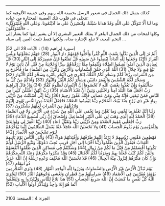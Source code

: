 ------------------------------------------------------------------------

كذلك يتمثل ذلك الجمال في شعور الرسل بحقيقة الله ربهم وفي حقيقة الألوهية
كما تتجلى في قلوب تلك العصبة المختارة من عباده:  
«وَما لَنا أَلَّا نَتَوَكَّلَ عَلَى اللَّهِ وَقَدْ هَدانا سُبُلَنا، وَلَنَصْبِرَنَّ عَلى ما آذَيْتُمُونا،
وَعَلَى اللَّهِ فَلْيَتَوَكَّلِ الْمُتَوَكِّلُونَ» ..  
وكلها لمحات من ذلك الجمال الباهر لا يملك التعبير البشري إلا أن يشير
إليها كما يشار إلى النجم البعيد، لا تبلغ الإشارة مداه، ولكنها فقط تلفت
العين إلى سناه ...  
  
\[سورة إبراهيم (14) : الآيات 28 الى 52\]  
أَلَمْ تَرَ إِلَى الَّذِينَ بَدَّلُوا نِعْمَتَ اللَّهِ كُفْراً وَأَحَلُّوا قَوْمَهُمْ دارَ الْبَوارِ (28) جَهَنَّمَ
يَصْلَوْنَها وَبِئْسَ الْقَرارُ (29) وَجَعَلُوا لِلَّهِ أَنْداداً لِيُضِلُّوا عَنْ سَبِيلِهِ قُلْ تَمَتَّعُوا فَإِنَّ
مَصِيرَكُمْ إِلَى النَّارِ (30) قُلْ لِعِبادِيَ الَّذِينَ آمَنُوا يُقِيمُوا الصَّلاةَ وَيُنْفِقُوا مِمَّا
رَزَقْناهُمْ سِرًّا وَعَلانِيَةً مِنْ قَبْلِ أَنْ يَأْتِيَ يَوْمٌ لا بَيْعٌ فِيهِ وَلا خِلالٌ (31) اللَّهُ
الَّذِي خَلَقَ السَّماواتِ وَالْأَرْضَ وَأَنْزَلَ مِنَ السَّماءِ ماء فَأَخْرَجَ بِهِ مِنَ الثَّمَراتِ رِزْقاً
لَكُمْ وَسَخَّرَ لَكُمُ الْفُلْكَ لِتَجْرِيَ فِي الْبَحْرِ بِأَمْرِهِ وَسَخَّرَ لَكُمُ الْأَنْهارَ (32)  
وَسَخَّرَ لَكُمُ الشَّمْسَ وَالْقَمَرَ دائِبَيْنِ وَسَخَّرَ لَكُمُ اللَّيْلَ وَالنَّهارَ (33) وَآتاكُمْ مِنْ كُلِّ ما
سَأَلْتُمُوهُ وَإِنْ تَعُدُّوا نِعْمَتَ اللَّهِ لا تُحْصُوها إِنَّ الْإِنْسانَ لَظَلُومٌ كَفَّارٌ (34) وَإِذْ قالَ
إِبْراهِيمُ رَبِّ اجْعَلْ هَذَا الْبَلَدَ آمِناً وَاجْنُبْنِي وَبَنِيَّ أَنْ نَعْبُدَ الْأَصْنامَ (35) رَبِّ إِنَّهُنَّ
أَضْلَلْنَ كَثِيراً مِنَ النَّاسِ فَمَنْ تَبِعَنِي فَإِنَّهُ مِنِّي وَمَنْ عَصانِي فَإِنَّكَ غَفُورٌ رَحِيمٌ (36)
رَبَّنا إِنِّي أَسْكَنْتُ مِنْ ذُرِّيَّتِي بِوادٍ غَيْرِ ذِي زَرْعٍ عِنْدَ بَيْتِكَ الْمُحَرَّمِ رَبَّنا لِيُقِيمُوا
الصَّلاةَ فَاجْعَلْ أَفْئِدَةً مِنَ النَّاسِ تَهْوِي إِلَيْهِمْ وَارْزُقْهُمْ مِنَ الثَّمَراتِ لَعَلَّهُمْ يَشْكُرُونَ
(37)  
رَبَّنا إِنَّكَ تَعْلَمُ ما نُخْفِي وَما نُعْلِنُ وَما يَخْفى عَلَى اللَّهِ مِنْ شَيْءٍ فِي الْأَرْضِ وَلا فِي
السَّماءِ (38) الْحَمْدُ لِلَّهِ الَّذِي وَهَبَ لِي عَلَى الْكِبَرِ إِسْماعِيلَ وَإِسْحاقَ إِنَّ رَبِّي لَسَمِيعُ
الدُّعاءِ (39) رَبِّ اجْعَلْنِي مُقِيمَ الصَّلاةِ وَمِنْ ذُرِّيَّتِي رَبَّنا وَتَقَبَّلْ دُعاءِ (40) رَبَّنَا
اغْفِرْ لِي وَلِوالِدَيَّ وَلِلْمُؤْمِنِينَ يَوْمَ يَقُومُ الْحِسابُ (41) وَلا تَحْسَبَنَّ اللَّهَ غافِلاً عَمَّا
يَعْمَلُ الظَّالِمُونَ إِنَّما يُؤَخِّرُهُمْ لِيَوْمٍ تَشْخَصُ فِيهِ الْأَبْصارُ (42)  
مُهْطِعِينَ مُقْنِعِي رُؤُسِهِمْ لا يَرْتَدُّ إِلَيْهِمْ طَرْفُهُمْ وَأَفْئِدَتُهُمْ هَواءٌ (43) وَأَنْذِرِ النَّاسَ
يَوْمَ يَأْتِيهِمُ الْعَذابُ فَيَقُولُ الَّذِينَ ظَلَمُوا رَبَّنا أَخِّرْنا إِلى أَجَلٍ قَرِيبٍ نُجِبْ دَعْوَتَكَ
وَنَتَّبِعِ الرُّسُلَ أَوَلَمْ تَكُونُوا أَقْسَمْتُمْ مِنْ قَبْلُ ما لَكُمْ مِنْ زَوالٍ (44) وَسَكَنْتُمْ فِي
مَساكِنِ الَّذِينَ ظَلَمُوا أَنْفُسَهُمْ وَتَبَيَّنَ لَكُمْ كَيْفَ فَعَلْنا بِهِمْ وَضَرَبْنا لَكُمُ الْأَمْثالَ (45)
وَقَدْ مَكَرُوا مَكْرَهُمْ وَعِنْدَ اللَّهِ مَكْرُهُمْ وَإِنْ كانَ مَكْرُهُمْ لِتَزُولَ مِنْهُ الْجِبالُ (46) فَلا
تَحْسَبَنَّ اللَّهَ مُخْلِفَ وَعْدِهِ رُسُلَهُ إِنَّ اللَّهَ عَزِيزٌ ذُو انتِقامٍ (47)  
يَوْمَ تُبَدَّلُ الْأَرْضُ غَيْرَ الْأَرْضِ وَالسَّماواتُ وَبَرَزُوا لِلَّهِ الْواحِدِ الْقَهَّارِ (48) وَتَرَى
الْمُجْرِمِينَ يَوْمَئِذٍ مُقَرَّنِينَ فِي الْأَصْفادِ (49) سَرابِيلُهُمْ مِنْ قَطِرانٍ وَتَغْشى وُجُوهَهُمُ
النَّارُ (50) لِيَجْزِيَ اللَّهُ كُلَّ نَفْسٍ ما كَسَبَتْ إِنَّ اللَّهَ سَرِيعُ الْحِسابِ (51) هذا بَلاغٌ
لِلنَّاسِ وَلِيُنْذَرُوا بِهِ وَلِيَعْلَمُوا أَنَّما هُوَ إِلهٌ واحِدٌ وَلِيَذَّكَّرَ أُولُوا الْأَلْبابِ (52)

------------------------------------------------------------------------

الجزء: 4 ¦ الصفحة: 2103
